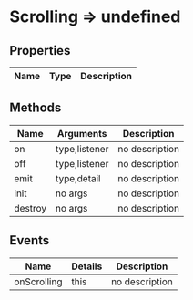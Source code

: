 # Scrolling => undefined

## Properties
Name | Type | Description
--- | --- | ---

## Methods
Name | Arguments | Description
--- | --- | ---
on | type,listener | no description
off | type,listener | no description
emit | type,detail | no description
init | no args | no description
destroy | no args | no description

## Events
Name | Details | Description
--- | --- | ---
onScrolling | this | no description

